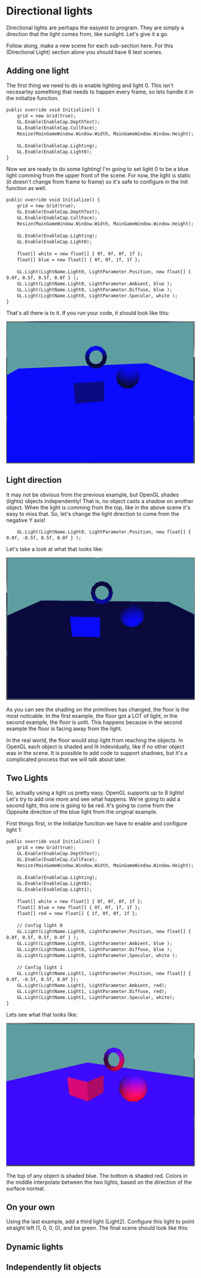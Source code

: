 # Directional lights
Directional lights are perhaps the easyest to program. They are simply a direction that the light comes from, like sunlight. Let's give it a go.

Follow along, make a new scene for each sub-section here. For this (Directional Light) section alone you should have 6 test scenes.

## Adding one light

The first thing we need to do is enable lighting and light 0. This isn't necesarley something that needs to happen every frame, so lets handle it in the initialize function.

```
public override void Initialize() {
    grid = new Grid(true);
    GL.Enable(EnableCap.DepthTest);
    GL.Enable(EnableCap.CullFace);
    Resize(MainGameWindow.Window.Width, MainGameWindow.Window.Height);

    GL.Enable(EnableCap.Lighting);
    GL.Enable(EnableCap.Light0);
}
```

Now we are ready to do some lighting! I'm going to set light 0 to be a blue light comming from the upper front of the scene. For now, the light is static (it doesn't change from frame to frame) so it's safe to configure in the Init function as well.

```
public override void Initialize() {
    grid = new Grid(true);
    GL.Enable(EnableCap.DepthTest);
    GL.Enable(EnableCap.CullFace);
    Resize(MainGameWindow.Window.Width, MainGameWindow.Window.Height);

    GL.Enable(EnableCap.Lighting);
    GL.Enable(EnableCap.Light0);

    float[] white = new float[] { 0f, 0f, 0f, 1f };
    float[] blue = new float[] { 0f, 0f, 1f, 1f };

    GL.Light(LightName.Light0, LightParameter.Position, new float[] { 0.0f, 0.5f, 0.5f, 0.0f } );
    GL.Light(LightName.Light0, LightParameter.Ambient, blue );
    GL.Light(LightName.Light0, LightParameter.Diffuse, blue );
    GL.Light(LightName.Light0, LightParameter.Specular, white );
}
```

That's all there is to it. If you run your code, it should look like this:

![DIR1](directional3.png)

## Light direction

It may not be obvious from the previous example, but OpenGL shades (lights) objects independently! That is, no object casts a shadow on another object. When the light is comming from the top, like in the above scene it's easy to miss that. So, let's change the light direction to come from the negative Y axis!

```
    GL.Light(LightName.Light0, LightParameter.Position, new float[] { 0.0f, -0.5f, 0.5f, 0.0f } );
```

Let's take a look at what that looks like:

![DIR2](directional2.png)

As you can see the shading on the primitives has changed, the floor is the most noticable. In the first example, the floor got a LOT of light, in the second example, the floor is unlit. This happens because in the second example the floor is facing away from the light.

In the real world, the floor would stop light from reaching the objects. In OpenGL each object is shaded and lit indevidually, like if no other object was in the scene. It is possible to add code to support shadows, but it's a complicated process that we will talk about later.

## Two Lights
So, actually using a light us pretty easy. OpenGL supports up to 8 lights! Let's try to add one more and see what happens. We're going to add a second light, this one is going to be red. It's going to come from the Opposite direction of the blue light from the original example.

First things first, in the Initialize function we have to enable and configure light 1:

```
public override void Initialize() {
    grid = new Grid(true);
    GL.Enable(EnableCap.DepthTest);
    GL.Enable(EnableCap.CullFace);
    Resize(MainGameWindow.Window.Width, MainGameWindow.Window.Height);

    GL.Enable(EnableCap.Lighting);
    GL.Enable(EnableCap.Light0);
    GL.Enable(EnableCap.Light1);

    float[] white = new float[] { 0f, 0f, 0f, 1f };
    float[] blue = new float[] { 0f, 0f, 1f, 1f };
    float[] red = new float[] { 1f, 0f, 0f, 1f };

    // Config light 0
    GL.Light(LightName.Light0, LightParameter.Position, new float[] { 0.0f, 0.5f, 0.5f, 0.0f } );
    GL.Light(LightName.Light0, LightParameter.Ambient, blue );
    GL.Light(LightName.Light0, LightParameter.Diffuse, blue );
    GL.Light(LightName.Light0, LightParameter.Specular, white );

    // Config light 1
    GL.Light(LightName.Light1, LightParameter.Position, new float[] { 0.0f, -0.5f, 0.5f, 0.0f });
    GL.Light(LightName.Light1, LightParameter.Ambient, red);
    GL.Light(LightName.Light1, LightParameter.Diffuse, red);
    GL.Light(LightName.Light1, LightParameter.Specular, white);
}
```

Lets see what that looks like:

![DIR4](directional5.png)

The top of any object is shaded blue. The bottom is shaded red. Colors in the middle interpolate between the two lights, based on the direction of the surface normal.

## On your own
Using the last example, add a third light (Light2). Configure this light to point straight left (1, 0, 0, 0), and be green. The final scene should look like this:



## Dynamic lights

## Independently lit objects

